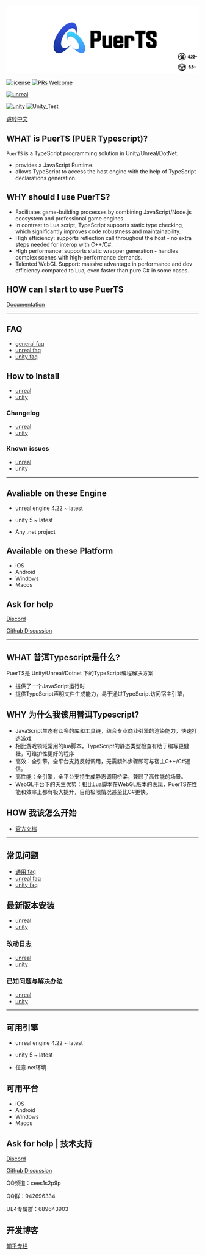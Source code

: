 ![Logo](./doc/pic/puerts_logo.png)

[![license](https://img.shields.io/badge/license-BSD_3_Clause-blue.svg)](https://github.com/Tencent/puerts/blob/master/LICENSE)
[![PRs Welcome](https://img.shields.io/badge/PRs-welcome-blue.svg)](https://github.com/Tencent/puerts/pulls)

[![unreal](https://img.shields.io/badge/unreal-v1.0.4-blue.svg)](https://github.com/Tencent/puerts/releases/tag/Unreal_v1.0.4)

[![unity](https://img.shields.io/badge/unity(stable)-v2.0.0-blue.svg)](doc/unity/zhcn/install.md)
![Unity_Test](https://github.com/Tencent/puerts/workflows/unity%20unittest/badge.svg)

[跳转中文](#what-普洱typescript是什么)

## WHAT is PuerTS (PUER Typescript)?
 
`PuerTS` is a TypeScript programming solution in Unity/Unreal/DotNet.
* provides a JavaScript Runtime.
* allows TypeScript to access the host engine with the help of TypeScript declarations generation.

## WHY should I use PuerTS?

* Facilitates game-building processes by combining JavaScript/Node.js ecosystem and professional game engines
* In contrast to Lua script, TypeScript supports static type checking, which significantly improves code robustness and maintainability.
* High efficiency: supports reflection call throughout the host - no extra steps needed for interop with C++/C#.
* High performance: supports static wrapper generation - handles complex scenes with high-performance demands.
* Talented WebGL Support: massive advantage in performance and dev efficiency compared to Lua, even faster than pure C# in some cases.

## HOW can I start to use PuerTS
[Documentation](https://puerts.github.io/en)

---

## FAQ

* [general faq](doc/faq.md)
* [unreal faq](doc/unreal/en/faq.md)
* [unity faq](doc/unity/en/faq.md)

## How to Install

* [unreal](doc/unreal/en/install.md)
* [unity](doc/unity/en/install.md)

### Changelog

* [unreal](doc/unreal/en/changelog.md)
* [unity](unity/Assets/core/upm/changelog.md)

### Known issues

* [unreal](doc/unreal/en/bugs.md)
* [unity](doc/unity/en/bugs.md)

---

## Avaliable on these Engine

* unreal engine 4.22 ~ latest

* unity 5 ~ latest

* Any .net project

## Available on these Platform

* iOS
* Android
* Windows
* Macos


## Ask for help

[Discord](https://discord.gg/RYRY7D833n)

[Github Discussion](https://github.com/Tencent/puerts/discussions)

------

## WHAT 普洱Typescript是什么?
PuerTS是 Unity/Unreal/Dotnet 下的TypeScript编程解决方案

* 提供了一个JavaScript运行时
* 提供TypeScript声明文件生成能力，易于通过TypeScript访问宿主引擎，


## WHY 为什么我该用普洱Typescript?

* JavaScript生态有众多的库和工具链，结合专业商业引擎的渲染能力，快速打造游戏
* 相比游戏领域常用的lua脚本，TypeScript的静态类型检查有助于编写更健壮，可维护性更好的程序
* 高效：全引擎，全平台支持反射调用，无需额外步骤即可与宿主C++/C#通信。
* 高性能：全引擎，全平台支持生成静态调用桥梁，兼顾了高性能的场景。
* WebGL平台下的天生优势：相比Lua脚本在WebGL版本的表现，PuerTS在性能和效率上都有极大提升，目前极限情况甚至比C#更快。

## HOW 我该怎么开始

* [官方文档](https://puerts.github.io)

---


## 常见问题

* [通用 faq](doc/faq.md)
* [unreal faq](doc/unreal/zhcn/faq.md)
* [unity faq](doc/unity/zhcn/faq.md)

## 最新版本安装

* [unreal](doc/unreal/zhcn/install.md)
* [unity](doc/unity/zhcn/install.md)

### 改动日志

* [unreal](doc/unreal/zhcn/changelog.md)
* [unity](unity/Assets/core/upm/changelog-hans.md)

### 已知问题与解决办法

* [unreal](doc/unreal/zhcn/bugs.md)
* [unity](doc/unity/zhcn/bugs.md)

---

## 可用引擎

* unreal engine 4.22 ~ latest

* unity 5 ~ latest

* 任意.net环境

## 可用平台

* iOS
* Android
* Windows
* Macos


## Ask for help | 技术支持

[Discord](https://discord.gg/RYRY7D833n)

[Github Discussion](https://github.com/Tencent/puerts/discussions)

QQ频道：cees1s2p9p

QQ群：942696334

UE4专属群：689643903

## 开发博客
[知乎专栏](https://www.zhihu.com/column/c_1355534112468402176)
